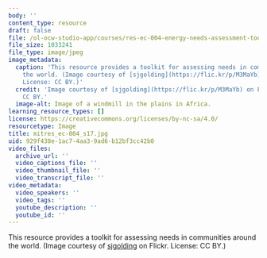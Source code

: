 ```yaml
---
body: ''
content_type: resource
draft: false
file: /ol-ocw-studio-app/courses/res-ec-004-energy-needs-assessment-toolkit/mitres_ec-004_s17.jpg
file_size: 1033241
file_type: image/jpeg
image_metadata:
  caption: 'This resource provides a toolkit for assessing needs in communities around
    the world. (Image courtesy of [sjgolding](https://flic.kr/p/M3MaYb) on Flickr.
    License: CC BY.)'
  credit: 'Image courtesy of [sjgolding](https://flic.kr/p/M3MaYb) on Flickr. License:
    CC BY.'
  image-alt: Image of a windmill in the plains in Africa.
learning_resource_types: []
license: https://creativecommons.org/licenses/by-nc-sa/4.0/
resourcetype: Image
title: mitres_ec-004_s17.jpg
uid: 929f438e-1ac7-4aa3-9ad6-b12bf3cc42b0
video_files:
  archive_url: ''
  video_captions_file: ''
  video_thumbnail_file: ''
  video_transcript_file: ''
video_metadata:
  video_speakers: ''
  video_tags: ''
  youtube_description: ''
  youtube_id: ''
---
```

This resource provides a toolkit for assessing needs in communities around the world. (Image courtesy of [sjgolding](https://flic.kr/p/M3MaYb) on Flickr. License: CC BY.)